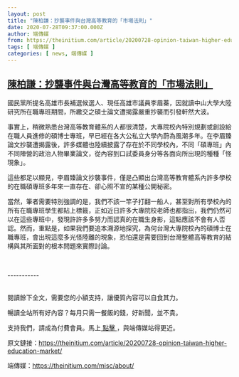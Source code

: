 ```yaml
---
layout: post
title: "陳柏謙：抄襲事件與台灣高等教育的「市場法則」"
date: 2020-07-28T09:37:00.000Z
author: 端傳媒
from: https://theinitium.com/article/20200728-opinion-taiwan-higher-education-market/
tags: [ 端傳媒 ]
categories: [ news, 端傳媒 ]
---
```

<!--1595929020000-->
[陳柏謙：抄襲事件與台灣高等教育的「市場法則」](https://theinitium.com/article/20200728-opinion-taiwan-higher-education-market/)
------

<div>
<section>  <article><p>國民黨所提名高雄市長補選候選人、現任高雄市議員李眉蓁，因就讀中山大學大陸研究所在職專班期間，所繳交之碩士論文遭揭露嚴重抄襲而引發軒然大波。</p><p>事實上，稍微熟悉台灣高等教育體系的人都很清楚，大專院校內特別規劃或創設給在職人員進修的碩博士專班，早已經在各大公私立大學內蔚為風潮多年。在李眉臻論文抄襲遭揭露後，許多媒體也陸續披露了存在於不同學校內，不同「碩專班」內不同陣營的政治人物畢業論文，從內容到口試委員身分等各面向所出現的種種「怪現象」。</p><p>這些都足以顯見，李眉臻論文抄襲事件，僅是凸顯出台灣高等教育體系內許多學校的在職碩專班多年來一直存在、卻心照不宣的某種公開秘密。</p><p>當然，筆者需要特別強調的是，我們不該一竿子打翻一船人，甚至對所有學校內的所有在職專班學生都貼上標籤，正如近日許多大專院校老師也都指出，我們仍然可以在這些專班中，發現許許多多努力而認真的在職生身影，這點應該不會有人否認。然而，重點是，如果我們要追本溯源地探究，為何台灣大專院校內的碩博士在職專班，會出現這麼多光怪陸離的現象，恐怕還是需要回到台灣整體高等教育的結構與其所面對的根本問題來實際討論。</p>                 <br><br>-----------<br><br><p>閱讀餘下全文，需要您的小額支持，讓優質內容可以自食其力。</p><p>暢讀全站所有好內容？每月只需一餐飯的錢，好新聞，並不貴。</p><p>支持我們，請成為付費會員。馬上<a href="https://theinitium.com/subscription/offers/"> 點擊 </a>，與端傳媒站得更近。</p></article>  <footer>          <p>        <span>原文鏈接：</span><a href="https://theinitium.com/article/20200728-opinion-taiwan-higher-education-market/">https://theinitium.com/article/20200728-opinion-taiwan-higher-education-market/</a>      </p>      <p>        <span>端傳媒：</span><a href="https://theinitium.com/misc/about/">https://theinitium.com/misc/about/</a>      </p>      </footer></section>
</div>
